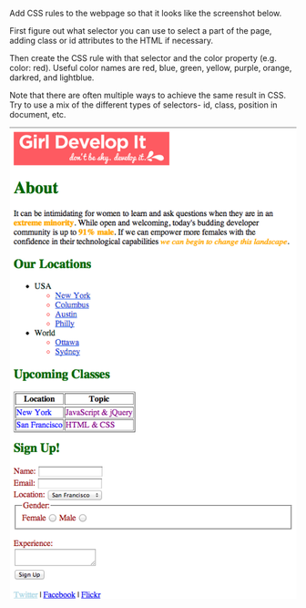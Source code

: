 Add CSS rules to the webpage so that it looks like the screenshot below.

First figure out what selector you can use to select a part of the page, adding class or id attributes to the HTML if necessary.

Then create the CSS rule with that selector and the color property (e.g. color: red). Useful color names are red, blue, green, yellow, purple, orange, darkred, and lightblue.

Note that there are often multiple ways to achieve the same result in CSS. Try to use a mix of the different types of selectors- id, class, position in document, etc.

![exercise_screenshot](images/exercise_screenshot.png)